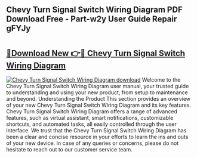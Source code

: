 ## Chevy Turn Signal Switch Wiring Diagram PDF Download Free - Part-w2y User Guide Repair gFYJy

# <h2><a href="http://dfubg8.blite.top/?on=Chevy+Turn+Signal+Switch+Wiring+Diagram">🔗Download New 👉🔴 Chevy Turn Signal Switch Wiring Diagram</a></h2>

[![Chevy Turn Signal Switch Wiring Diagram download](https://i.imgur.com/lujVjoI.png)](http://dfubg8.blite.top/?on=Chevy+Turn+Signal+Switch+Wiring+Diagram)
Welcome to the Chevy Turn Signal Switch Wiring Diagram user manual, your trusted guide to understanding and using your new product, from setup to maintenance and beyond. Understanding the Product This section provides an overview of your new Chevy Turn Signal Switch Wiring Diagram and its key features. Chevy Turn Signal Switch Wiring Diagram offers a range of advanced features, such as virtual assistant, smart notifications, customizable shortcuts, and automated tasks, all easily controlled through the user interface. We trust that the Chevy Turn Signal Switch Wiring Diagram has been a clear and concise resource in your efforts to learn the ins and outs of your new device. In case of any queries or concerns, please do not hesitate to reach out to our customer service team.
